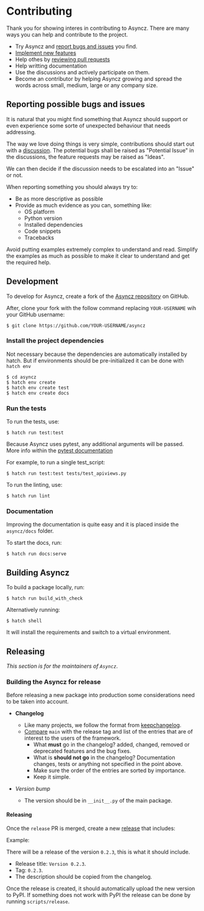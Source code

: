 # Contributing

Thank you for showing interes in contributing to Asyncz. There are many ways you can help and contribute to the
project.

* Try Asyncz and [report bugs and issues](https://github.com/tarsil/asyncz/issues/new) you find.
* [Implement new features](https://github.com/tarsil/asyncz/issues?q=is%3Aissue+is%3Aopen+label%3A%22good+first+issue%22)
* Help othes by [reviewing pull requests](https://github.com/tarsil/asyncz/pulls)
* Help writting documentation
* Use the discussions and actively participate on them.
* Become an contributor by helping Asyncz growing and spread the words across small, medium, large or any company
size.

## Reporting possible bugs and issues

It is natural that you might find something that Asyncz should support or even experience some sorte of unexpected
behaviour that needs addressing.

The way we love doing things is very simple, contributions should start out with a
[discussion](https://github.com/tarsil/asyncz/discussions). The potential bugs shall be raised as "Potential Issue"
in the discussions, the feature requests may be raised as "Ideas".

We can then decide if the discussion needs to be escalated into an "Issue" or not.

When reporting something you should always try to:

* Be as more descriptive as possible
* Provide as much evidence as you can, something like:
    * OS platform
    * Python version
    * Installed dependencies
    * Code snippets
    * Tracebacks

Avoid putting examples extremely complex to understand and read. Simplify the examples as much as possible to make
it clear to understand and get the required help.

## Development

To develop for Asyncz, create a fork of the [Asyncz repository](https://github.com/tarsil/asyncz) on GitHub.

After, clone your fork with the follow command replacing `YOUR-USERNAME` wih your GitHub username:

```shell
$ git clone https://github.com/YOUR-USERNAME/asyncz
```

### Install the project dependencies

Not necessary because the dependencies are automatically installed by hatch.
But if environments should be pre-initialized it can be done with `hatch env`

```shell
$ cd asyncz
$ hatch env create
$ hatch env create test
$ hatch env create docs
```

### Run the tests

To run the tests, use:

```shell
$ hatch run test:test
```

Because Asyncz uses pytest, any additional arguments will be passed. More info within the
[pytest documentation](https://docs.pytest.org/en/latest/how-to/usage.html)

For example, to run a single test_script:

```shell
$ hatch run test:test tests/test_apiviews.py
```

To run the linting, use:

```shell
$ hatch run lint
```

### Documentation

Improving the documentation is quite easy and it is placed inside the `asyncz/docs` folder.

To start the docs, run:

```shell
$ hatch run docs:serve
```

## Building Asyncz

To build a package locally, run:

```shell
$ hatch run build_with_check
```

Alternatively running:

```
$ hatch shell
```

It will install the requirements and switch to a virtual environment.


## Releasing

*This section is for the maintainers of `Asyncz`*.

### Building the Asyncz for release

Before releasing a new package into production some considerations need to be taken into account.

* **Changelog**
    * Like many projects, we follow the format from [keepchangelog](https://keepachangelog.com/en/1.0.0/).
    * [Compare](https://github.com/tarsil/asyncz/compare/) `main` with the release tag and list of the entries
that are of interest to the users of the framework.
        * What **must** go in the changelog? added, changed, removed or deprecated features and the bug fixes.
        * What is **should not go** in the changelog? Documentation changes, tests or anything not specified in the
point above.
        * Make sure the order of the entries are sorted by importance.
        * Keep it simple.

* *Version bump*
    * The version should be in `__init__.py` of the main package.

#### Releasing

Once the `release` PR is merged, create a new [release](https://github.com/tarsil/asyncz/releases/new)
that includes:

Example:

There will be a release of the version `0.2.3`, this is what it should include.

* Release title: `Version 0.2.3`.
* Tag: `0.2.3`.
* The description should be copied from the changelog.

Once the release is created, it should automatically upload the new version to PyPI. If something
does not work with PyPI the release can be done by running `scripts/release`.
